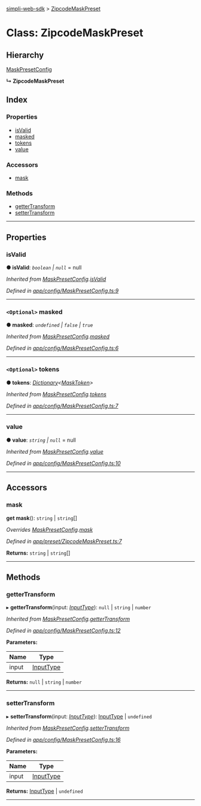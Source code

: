 [simpli-web-sdk](../README.md) > [ZipcodeMaskPreset](../classes/zipcodemaskpreset.md)

# Class: ZipcodeMaskPreset

## Hierarchy

 [MaskPresetConfig](maskpresetconfig.md)

**↳ ZipcodeMaskPreset**

## Index

### Properties

* [isValid](zipcodemaskpreset.md#isvalid)
* [masked](zipcodemaskpreset.md#masked)
* [tokens](zipcodemaskpreset.md#tokens)
* [value](zipcodemaskpreset.md#value)

### Accessors

* [mask](zipcodemaskpreset.md#mask)

### Methods

* [getterTransform](zipcodemaskpreset.md#gettertransform)
* [setterTransform](zipcodemaskpreset.md#settertransform)

---

## Properties

<a id="isvalid"></a>

###  isValid

**● isValid**: *`boolean` \| `null`* =  null

*Inherited from [MaskPresetConfig](maskpresetconfig.md).[isValid](maskpresetconfig.md#isvalid)*

*Defined in [app/config/MaskPresetConfig.ts:9](https://github.com/simplitech/simpli-web-sdk/blob/2a29ffa/src/app/config/MaskPresetConfig.ts#L9)*

___
<a id="masked"></a>

### `<Optional>` masked

**● masked**: *`undefined` \| `false` \| `true`*

*Inherited from [MaskPresetConfig](maskpresetconfig.md).[masked](maskpresetconfig.md#masked)*

*Defined in [app/config/MaskPresetConfig.ts:6](https://github.com/simplitech/simpli-web-sdk/blob/2a29ffa/src/app/config/MaskPresetConfig.ts#L6)*

___
<a id="tokens"></a>

### `<Optional>` tokens

**● tokens**: *[Dictionary](../interfaces/dictionary.md)<[MaskToken](../interfaces/masktoken.md)>*

*Inherited from [MaskPresetConfig](maskpresetconfig.md).[tokens](maskpresetconfig.md#tokens)*

*Defined in [app/config/MaskPresetConfig.ts:7](https://github.com/simplitech/simpli-web-sdk/blob/2a29ffa/src/app/config/MaskPresetConfig.ts#L7)*

___
<a id="value"></a>

###  value

**● value**: *`string` \| `null`* =  null

*Inherited from [MaskPresetConfig](maskpresetconfig.md).[value](maskpresetconfig.md#value)*

*Defined in [app/config/MaskPresetConfig.ts:10](https://github.com/simplitech/simpli-web-sdk/blob/2a29ffa/src/app/config/MaskPresetConfig.ts#L10)*

___

## Accessors

<a id="mask"></a>

###  mask

**get mask**(): `string` \| `string`[]

*Overrides [MaskPresetConfig](maskpresetconfig.md).[mask](maskpresetconfig.md#mask)*

*Defined in [app/preset/ZipcodeMaskPreset.ts:7](https://github.com/simplitech/simpli-web-sdk/blob/2a29ffa/src/app/preset/ZipcodeMaskPreset.ts#L7)*

**Returns:** `string` \| `string`[]

___

## Methods

<a id="gettertransform"></a>

###  getterTransform

▸ **getterTransform**(input: *[InputType](../#inputtype)*): `null` \| `string` \| `number`

*Inherited from [MaskPresetConfig](maskpresetconfig.md).[getterTransform](maskpresetconfig.md#gettertransform)*

*Defined in [app/config/MaskPresetConfig.ts:12](https://github.com/simplitech/simpli-web-sdk/blob/2a29ffa/src/app/config/MaskPresetConfig.ts#L12)*

**Parameters:**

| Name | Type |
| ------ | ------ |
| input | [InputType](../#inputtype) |

**Returns:** `null` \| `string` \| `number`

___
<a id="settertransform"></a>

###  setterTransform

▸ **setterTransform**(input: *[InputType](../#inputtype)*): [InputType](../#inputtype) \| `undefined`

*Inherited from [MaskPresetConfig](maskpresetconfig.md).[setterTransform](maskpresetconfig.md#settertransform)*

*Defined in [app/config/MaskPresetConfig.ts:16](https://github.com/simplitech/simpli-web-sdk/blob/2a29ffa/src/app/config/MaskPresetConfig.ts#L16)*

**Parameters:**

| Name | Type |
| ------ | ------ |
| input | [InputType](../#inputtype) |

**Returns:** [InputType](../#inputtype) \| `undefined`

___

